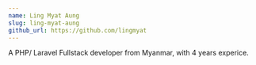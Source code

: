 ```yaml
---
name: Ling Myat Aung
slug: ling-myat-aung
github_url: https://github.com/lingmyat
---
```


A PHP/ Laravel Fullstack developer from Myanmar, with 4 years experice.
